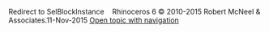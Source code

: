 ---
---

Redirect to SelBlockInstance&#160;
&#160;
Rhinoceros 6 © 2010-2015 Robert McNeel &amp; Associates.11-Nov-2015
 [Open topic with navigation](selblockinstance.html) 

